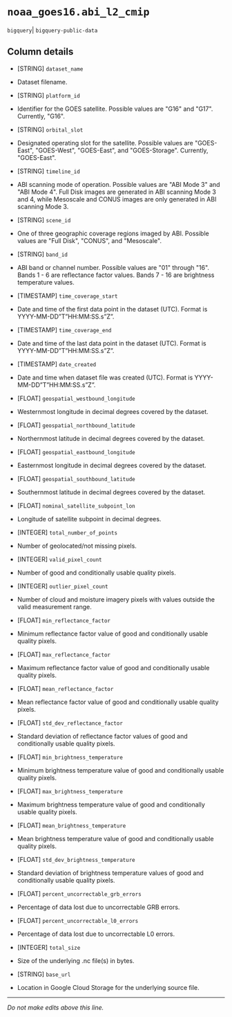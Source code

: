 # `noaa_goes16.abi_l2_cmip`
`bigquery`| `bigquery-public-data`

## Column details
* [STRING]    `dataset_name`
 - Dataset filename.
* [STRING]    `platform_id`
 - Identifier for the GOES satellite. Possible values are "G16" and "G17". Currently, "G16".
* [STRING]    `orbital_slot`
 - Designated operating slot for the satellite. Possible values are "GOES-East", "GOES-West", "GOES-East", and "GOES-Storage". Currently, "GOES-East".
* [STRING]    `timeline_id`
 - ABI scanning mode of operation. Possible values are "ABI Mode 3" and "ABI Mode 4". Full Disk images are generated in ABI scanning Mode 3 and 4, while Mesoscale and CONUS images are only generated in ABI scanning Mode 3.
* [STRING]    `scene_id`
 - One of three geographic coverage regions imaged by ABI. Possible values are "Full Disk", "CONUS", and "Mesoscale".
* [STRING]    `band_id`
 - ABI band or channel number. Possible values are "01" through "16". Bands 1 - 6 are reflectance factor values. Bands 7 - 16 are brightness temperature values.
* [TIMESTAMP] `time_coverage_start`
 - Date and time of the first data point in the dataset (UTC). Format is YYYY-MM-DD”T”HH:MM:SS.s”Z”.
* [TIMESTAMP] `time_coverage_end`
 - Date and time of the last data point in the dataset (UTC). Format is YYYY-MM-DD”T”HH:MM:SS.s”Z”.
* [TIMESTAMP] `date_created`
 - Date and time when dataset file was created (UTC). Format is YYYY-MM-DD”T”HH:MM:SS.s”Z”.
* [FLOAT]     `geospatial_westbound_longitude`
 - Westernmost longitude in decimal degrees covered by the dataset.
* [FLOAT]     `geospatial_northbound_latitude`
 - Northernmost latitude in decimal degrees covered by the dataset.
* [FLOAT]     `geospatial_eastbound_longitude`
 - Easternmost longitude in decimal degrees covered by the dataset.
* [FLOAT]     `geospatial_southbound_latitude`
 - Southernmost latitude in decimal degrees covered by the dataset.
* [FLOAT]     `nominal_satellite_subpoint_lon`
 - Longitude of satellite subpoint in decimal degrees.
* [INTEGER]   `total_number_of_points`
 - Number of geolocated/not missing pixels.
* [INTEGER]   `valid_pixel_count`
 - Number of good and conditionally usable quality pixels.
* [INTEGER]   `outlier_pixel_count`
 - Number of cloud and moisture imagery pixels with values outside the valid measurement range.
* [FLOAT]     `min_reflectance_factor`
 - Minimum reflectance factor value of good and conditionally usable quality pixels.
* [FLOAT]     `max_reflectance_factor`
 - Maximum reflectance factor value of good and conditionally usable quality pixels.
* [FLOAT]     `mean_reflectance_factor`
 - Mean reflectance factor value of good and conditionally usable quality pixels.
* [FLOAT]     `std_dev_reflectance_factor`
 - Standard deviation of reflectance factor values of good and conditionally usable quality pixels.
* [FLOAT]     `min_brightness_temperature`
 - Minimum brightness temperature value of good and conditionally usable quality pixels.
* [FLOAT]     `max_brightness_temperature`
 - Maximum brightness temperature value of good and conditionally usable quality pixels.
* [FLOAT]     `mean_brightness_temperature`
 - Mean brightness temperature value of good and conditionally usable quality pixels.
* [FLOAT]     `std_dev_brightness_temperature`
 - Standard deviation of brightness temperature values of good and conditionally usable quality pixels.
* [FLOAT]     `percent_uncorrectable_grb_errors`
 - Percentage of data lost due to uncorrectable GRB errors.
* [FLOAT]     `percent_uncorrectable_l0_errors`
 - Percentage of data lost due to uncorrectable L0 errors.
* [INTEGER]   `total_size`
 - Size of the underlying .nc file(s) in bytes.
* [STRING]    `base_url`
 - Location in Google Cloud Storage for the underlying source file.

-------------------------------------------------------------------------------
*Do not make edits above this line.*
